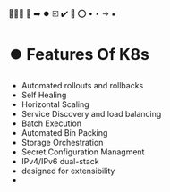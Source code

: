 🔵🔹🔷 🔵 ➡️ ⏺️
☑️ ✔️ 🔴 ⭕
•
‣
→
⁕

# ⏺️ Features Of K8s

- Automated rollouts and rollbacks
- Self Healing
- Horizontal Scaling
- Service Discovery and load balancing
- Batch Execution
- Automated Bin Packing
- Storage Orchestration
- Secret Configuration Managment
- IPv4/IPv6 dual-stack
- designed for extensibility
- 